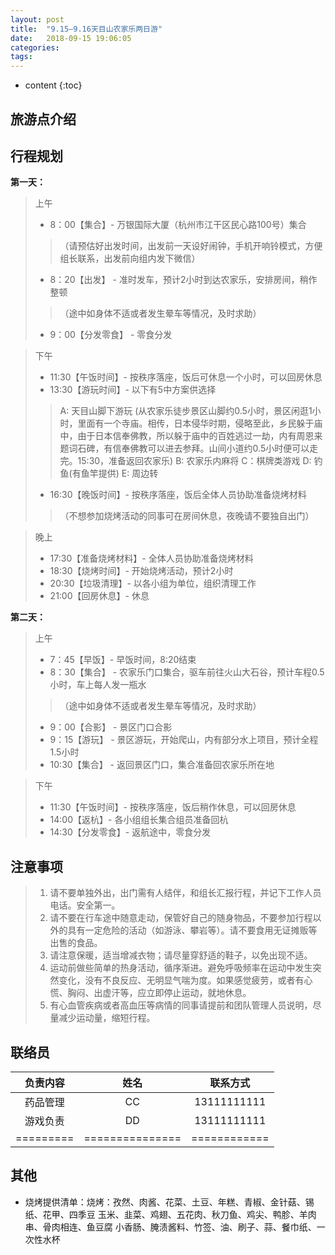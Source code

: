 ```yaml
---
layout: post
title:  "9.15–9.16天目山农家乐两日游"
date:   2018-09-15 19:06:05
categories: 
tags: 
---
```


* content
{:toc}

## 旅游点介绍

## 行程规划

**第一天：**
> 上午
> * 8：00【集合】- 万银国际大厦（杭州市江干区民心路100号）集合
> > （请预估好出发时间，出发前一天设好闹钟，手机开响铃模式，方便组长联系，出发前向组内发下微信）
> * 8：20【出发】 - 准时发车，预计2小时到达农家乐，安排房间，稍作整顿
> > （途中如身体不适或者发生晕车等情况，及时求助）
> * 9：00【分发零食】 - 零食分发 

> 下午
> * 11:30【午饭时间】- 按秩序落座，饭后可休息一个小时，可以回房休息
> * 13:30【游玩时间】- 以下有5中方案供选择
> > A: 天目山脚下游玩
> > (从农家乐徒步景区山脚约0.5小时，景区闲逛1小时，里面有一个寺庙。相传，日本侵华时期，侵略至此，乡民躲于庙中，由于日本信奉佛教，所以躲于庙中的百姓逃过一劫，内有周恩来题词石碑，有信奉佛教可以进去参拜。山间小道约0.5小时便可以走完。15:30，准备返回农家乐)
> > B: 农家乐内麻将
> > C：棋牌类游戏
> > D: 钓鱼(有鱼竿提供)
> > E: 周边转
> * 16:30【晚饭时间】- 按秩序落座，饭后全体人员协助准备烧烤材料
> >（不想参加烧烤活动的同事可在房间休息，夜晚请不要独自出门）

> 晚上
> * 17:30【准备烧烤材料】- 全体人员协助准备烧烤材料
> * 18:30【烧烤时间】- 开始烧烤活动，预计2小时
> * 20:30【垃圾清理】- 以各小组为单位，组织清理工作
> * 21:00【回房休息】- 休息

**第二天：**
> 上午
> * 7：45【早饭】- 早饭时间，8:20结束
> * 8：30【集合】 - 农家乐门口集合，驱车前往火山大石谷，预计车程0.5小时，车上每人发一瓶水
> > （途中如身体不适或者发生晕车等情况，及时求助）
> * 9：00【合影】 - 景区门口合影
> * 9：15【游玩】 - 景区游玩，开始爬山，内有部分水上项目，预计全程1.5小时
> * 10:30【集合】 - 返回景区门口，集合准备回农家乐所在地

> 下午
> * 11:30【午饭时间】- 按秩序落座，饭后稍作休息，可以回房休息
> * 14:00【返杭】- 各小组组长集合组员准备回杭
> * 14:30【分发零食】- 返航途中，零食分发

## 注意事项

> 1. 请不要单独外出，出门需有人结伴，和组长汇报行程，并记下工作人员电话。安全第一。   
> 2. 请不要在行车途中随意走动，保管好自己的随身物品，不要参加行程以外的具有一定危险的活动（如游泳、攀岩等）。请不要食用无证摊贩等出售的食品。  
> 3. 请注意保暖，适当增减衣物；请尽量穿舒适的鞋子，以免出现不适。
> 4. 运动前做些简单的热身活动，循序渐进。避免呼吸频率在运动中发生突然变化，没有不良反应、无明显气喘为度。如果感觉疲劳，或者有心慌、胸闷、出虚汗等，应立即停止运动，就地休息。
> 5. 有心血管疾病或者高血压等病情的同事请提前和团队管理人员说明，尽量减少运动量，缩短行程。

## 联络员

|负责内容|姓名|联系方式|
|:-------:|:-------:|:-------:|
|药品管理|CC|13111111111|
|游戏负责|DD|13111111111|
|=========|===============|============|

## 其他

* 烧烤提供清单：烧烤：孜然、肉酱、花菜、土豆、年糕、青椒、金针菇、锡纸、花甲、四季豆
玉米、韭菜、鸡翅、五花肉、秋刀鱼、鸡尖、鸭胗、羊肉串、骨肉相连、鱼豆腐
小香肠、腌渍酱料、竹签、油、刷子、蒜、餐巾纸、一次性水杯

